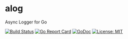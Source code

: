# alog
Async Logger for Go

[![Build Status](https://api.travis-ci.org/benjivesterby/alog.svg?branch=master)](https://travis-ci.org/benjivesterby/alog)
[![Go Report Card](https://goreportcard.com/badge/github.com/benjivesterby/alog)](https://goreportcard.com/report/github.com/benjivesterby/alog)
[![GoDoc](https://godoc.org/github.com/benjivesterby/alog?status.svg)](https://godoc.org/github.com/benjivesterby/alog)
[![License: MIT](https://img.shields.io/badge/License-MIT-yellow.svg)](https://opensource.org/licenses/MIT)